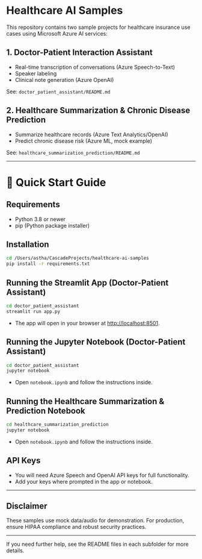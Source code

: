# Healthcare AI Samples

This repository contains two sample projects for healthcare insurance use cases using Microsoft Azure AI services:

## 1. Doctor-Patient Interaction Assistant
- Real-time transcription of conversations (Azure Speech-to-Text)
- Speaker labeling
- Clinical note generation (Azure OpenAI)

See: `doctor_patient_assistant/README.md`

## 2. Healthcare Summarization & Chronic Disease Prediction
- Summarize healthcare records (Azure Text Analytics/OpenAI)
- Predict chronic disease risk (Azure ML, mock example)

See: `healthcare_summarization_prediction/README.md`

---

# 🚀 Quick Start Guide

## Requirements
- Python 3.8 or newer
- pip (Python package installer)

## Installation

```bash
cd /Users/astha/CascadeProjects/healthcare-ai-samples
pip install -r requirements.txt
```

## Running the Streamlit App (Doctor-Patient Assistant)
```bash
cd doctor_patient_assistant
streamlit run app.py
```
- The app will open in your browser at [http://localhost:8501](http://localhost:8501).

## Running the Jupyter Notebook (Doctor-Patient Assistant)
```bash
cd doctor_patient_assistant
jupyter notebook
```
- Open `notebook.ipynb` and follow the instructions inside.

## Running the Healthcare Summarization & Prediction Notebook
```bash
cd healthcare_summarization_prediction
jupyter notebook
```
- Open `notebook.ipynb` and follow the instructions inside.

## API Keys
- You will need Azure Speech and OpenAI API keys for full functionality.
- Add your keys where prompted in the app or notebook.

---

## Disclaimer
These samples use mock data/audio for demonstration. For production, ensure HIPAA compliance and robust security practices.

---
If you need further help, see the README files in each subfolder for more details.

